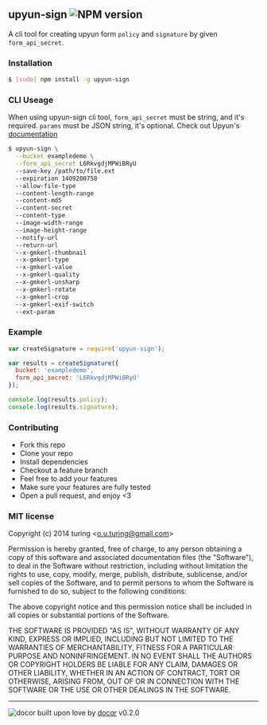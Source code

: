 ## upyun-sign ![NPM version](https://img.shields.io/npm/v/upyun-sign.svg?style=flat) 

A cli tool for creating upyun form `policy` and `signature` by given `form_api_secret`.

### Installation
```bash
$ [sudo] npm install -g upyun-sign
```

### CLI Useage

When using upyun-sign cli tool, `form_api_secret` must be string, and it's required.
`params` must be JSON string, it's optional. Check out Upyun's [documentation](http://docs.upyun.com/api/form_api/)

```bash
$ upyun-sign \
  --bucket exampledemo \
  --form_api_secret L6RkvgdjMPWiBRyU 
  --save-key /path/to/file.ext
  --expiration 1409200758
  --allow-file-type 
  --content-length-range
  --content-md5
  --content-secret
  --content-type
  --image-width-range
  --image-height-range
  --notify-url
  --return-url
  --x-gmkerl-thumbnail
  --x-gmkerl-type
  --x-gmkerl-value
  --x-gmkerl-quality
  --x-gmkerl-unsharp
  --x-gmkerl-rotate
  --x-gmkerl-crop
  --x-gmkerl-exif-switch
  --ext-param
```

### Example
```js
var createSignature = require('upyun-sign');

var results = createSignature({
  bucket: 'exampledemo',
  form_api_secret: 'L6RkvgdjMPWiBRyU'
});

console.log(results.policy);
console.log(results.signature);
```

### Contributing
- Fork this repo
- Clone your repo
- Install dependencies
- Checkout a feature branch
- Feel free to add your features
- Make sure your features are fully tested
- Open a pull request, and enjoy <3

### MIT license
Copyright (c) 2014 turing &lt;o.u.turing@gmail.com&gt;

Permission is hereby granted, free of charge, to any person obtaining a copy
of this software and associated documentation files (the &quot;Software&quot;), to deal
in the Software without restriction, including without limitation the rights
to use, copy, modify, merge, publish, distribute, sublicense, and/or sell
copies of the Software, and to permit persons to whom the Software is
furnished to do so, subject to the following conditions:

The above copyright notice and this permission notice shall be included in
all copies or substantial portions of the Software.

THE SOFTWARE IS PROVIDED &quot;AS IS&quot;, WITHOUT WARRANTY OF ANY KIND, EXPRESS OR
IMPLIED, INCLUDING BUT NOT LIMITED TO THE WARRANTIES OF MERCHANTABILITY,
FITNESS FOR A PARTICULAR PURPOSE AND NONINFRINGEMENT. IN NO EVENT SHALL THE
AUTHORS OR COPYRIGHT HOLDERS BE LIABLE FOR ANY CLAIM, DAMAGES OR OTHER
LIABILITY, WHETHER IN AN ACTION OF CONTRACT, TORT OR OTHERWISE, ARISING FROM,
OUT OF OR IN CONNECTION WITH THE SOFTWARE OR THE USE OR OTHER DEALINGS IN
THE SOFTWARE.

---
![docor](https://raw.githubusercontent.com/turingou/docor/master/docor.png)
built upon love by [docor](https://github.com/turingou/docor.git) v0.2.0